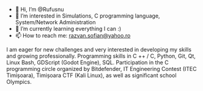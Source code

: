 - 👋 Hi, I’m @Rufusnu
- 👀 I’m interested in Simulations, C programming language, System/Network Administration
- 🌱 I’m currently learning everything I can :)
- 📫 How to reach me: razvan.sofian@yahoo.ro

I am eager for new challenges and very interested in developing my skills and growing professionally.
Programming skills in C ++ / C, Python, Git, Qt, Linux Bash, GDScript (Godot Engine), SQL. 
Participation in the C programming circle organized by Bitdefender, IT Engineering Contest (ITEC Timișoara),
Timișoara CTF (Kali Linux), as well as significant school Olympics.

